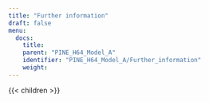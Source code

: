 ```yaml
---
title: "Further information"
draft: false
menu:
  docs:
    title:
    parent: "PINE_H64_Model_A"
    identifier: "PINE_H64_Model_A/Further_information"
    weight: 
---
```


{{< children >}}